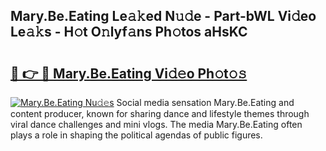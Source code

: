 ## Mary.Be.Eating Le𝚊𝚔ed N𝚞𝚍e - Part-bWL Vi𝚍eo Le𝚊𝚔s - H𝚘t O𝚗lyf𝚊ns Ph𝚘tos aHsKC

# <h2><a href="http://hf8nfsi.feru.top/?c=Mary.Be.Eating">🔗 👉 🔴 Mary.Be.Eating Vi𝚍𝚎o Ph𝚘t𝚘𝚜</a></h2>

[![Mary.Be.Eating Nu𝚍𝚎s](https://i.imgur.com/0TWrTi3.gif)](http://hf8nfsi.feru.top/?c=Mary.Be.Eating)
Social media sensation Mary.Be.Eating and content producer, known for sharing dance and lifestyle themes through viral dance challenges and mini vlogs. The media Mary.Be.Eating often plays a role in shaping the political agendas of public figures. 
